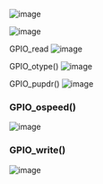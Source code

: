 
![image](https://user-images.githubusercontent.com/113822588/196849775-262739b9-ecd8-448e-8816-a2dd2a95f171.png)

![image](https://user-images.githubusercontent.com/113822588/196849848-eff87e12-9c10-4ae8-8693-801098a25699.png)

GPIO_read
![image](https://user-images.githubusercontent.com/113822588/196850407-e436a2fb-0b9e-4634-a0b8-6e15a16c715e.png)

GPIO_otype\(\)
![image](https://user-images.githubusercontent.com/113822588/196850475-fa6d770a-b78c-4624-9040-7249db956889.png)

GPIO_pupdr\(\)
![image](https://user-images.githubusercontent.com/113822588/196850534-db2bbbf8-e55d-4eee-86cf-c415b2f05183.png)

### GPIO_ospeed\(\)
![image](https://user-images.githubusercontent.com/113822588/196850621-5c9c7b08-c452-4197-958d-b278d0226f0d.png)

### GPIO_write\(\)
![image](https://user-images.githubusercontent.com/113822588/196850882-d289446b-26a0-4b21-a186-66e1380ee354.png)

